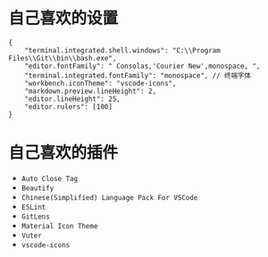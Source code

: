 # 自己喜欢的设置
```
{
    "terminal.integrated.shell.windows": "C:\\Program Files\\Git\\bin\\bash.exe",
    "editor.fontFamily": " Consolas,'Courier New',monospace, ",
    "terminal.integrated.fontFamily": "monospace", // 终端字体
    "workbench.iconTheme": "vscode-icons",
    "markdown.preview.lineHeight": 2,
    "editor.lineHeight": 25,
    "editor.rulers": [100]
}
```

# 自己喜欢的插件

- `Auto Close Tag`
- `Beautify`
- `Chinese(Simplified) Language Pack For VSCode`
- `ESLint`
- `GitLens`
- `Material Icon Theme`
- `Vuter`
- `vscode-icons`
